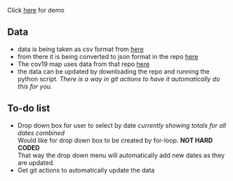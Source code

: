 Click [here](https://shannon-goddard.github.io/COV19MAP/) for demo  

## Data  
- data is being taken as csv format from [here](https://raw.githubusercontent.com/nytimes/covid-19-data/master/us-counties.csv)  
- from there it is being converted to json format in the repo [here](https://github.com/Shannon-Goddard/data)
- The cov19 map uses data from that repo [here](https://raw.githubusercontent.com/Shannon-Goddard/data/master/data.json)
- the data can be updated by downloading the repo and running the python script. *There is a way in git actions to have it automatically do this for you.*

## To-do list  
- Drop down box for user to select by date *currently showing totals for all dates combined*  
Would like for drop down box to be created by for-loop. **NOT HARD CODED**  
That way the drop down menu will automatically add new dates as they are updated.  
- Get git actions to automatically update the data
